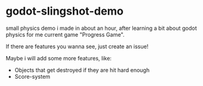 # godot-slingshot-demo
small physics demo i made in about an hour, after learning a bit about godot physics for me current game "Progress Game".

If there are features you wanna see, just create an issue!

Maybe i will add some more features, like:
- Objects that get destroyed if they are hit hard enough
- Score-system
